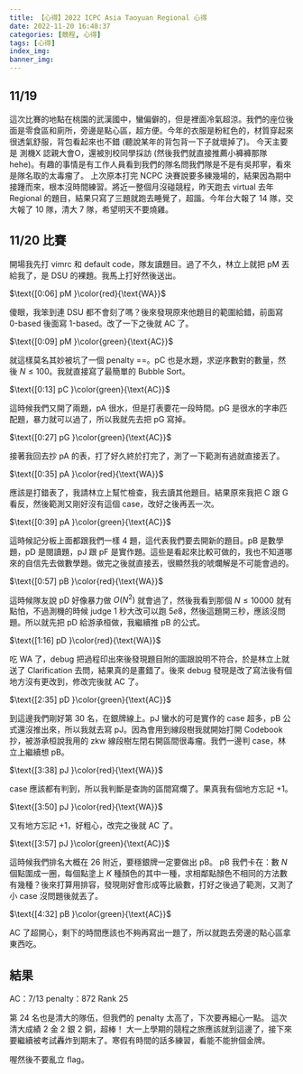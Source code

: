 ```yaml
---
title: 【心得】2022 ICPC Asia Taoyuan Regional 心得
date: 2022-11-20 16:48:37
categories: [競程, 心得]
tags: [心得]
index_img:
banner_img:
---
```


## 11/19
這次比賽的地點在桃園的武漢國中，蠻偏僻的，但是裡面冷氣超涼。我們的座位後面是零食區和廁所，旁邊是點心區，超方便。今年的衣服是粉紅色的，材質穿起來很透氣舒服，背包看起來也不錯 (聽說某年的背包背一下子就壞掉了)。
今天主要是 測機X 認親大會O，還被別校同學採訪 (然後我們就直接推薦小褲褲那隊 hehe)。有趣的事情是有工作人員看到我們的隊名問我們隊是不是有吳邦寧，看來是隊名取的太毒瘤了。
上次原本打完 NCPC 決賽說要多練幾場的，結果因為期中接踵而來，根本沒時間練習。將近一整個月沒碰競程，昨天跑去 virtual 去年 Regional 的題目，結果只寫了三題就跑去睡覺了，超諧。今年台大報了 $14$ 隊，交大報了 $10$ 隊，清大 $7$ 隊，希望明天不要燒雞。

## 11/20 比賽

開場我先打 vimrc 和 default code，隊友讀題目。過了不久，林立上就把 pM 丟給我了，是 DSU 的裸題。我馬上打好然後送出。

$\text{[0:06] pM }\color{red}{\text{WA}}$

傻眼，我笨到連 DSU 都不會刻了嗎？後來發現原來他題目的範圍給錯，前面寫 0-based 後面寫 1-based。改了一下之後就 AC 了。

$\text{[0:09] pM }\color{green}{\text{AC}}$

就這樣莫名其妙被坑了一個 penalty ==。pC 也是水題，求逆序數對的數量，然後 $N \leq 100$。我就直接寫了最簡單的 Bubble Sort。

$\text{[0:13] pC }\color{green}{\text{AC}}$

這時候我們又開了兩題，pA 很水，但是打表要花一段時間。pG 是很水的字串匹配題，暴力就可以過了，所以我就先去把 pG 寫掉。

$\text{[0:27] pG }\color{green}{\text{AC}}$

接著我回去抄 pA 的表，打了好久終於打完了，測了一下範測有過就直接丟了。

$\text{[0:35] pA }\color{red}{\text{WA}}$

應該是打錯表了，我請林立上幫忙檢查，我去讀其他題目。結果原來我把 C 跟 G 看反，然後範測又剛好沒有這個 case，改好之後再丟一次。

$\text{[0:39] pA }\color{green}{\text{AC}}$

這時候記分板上面都跟我們一樣 $4$ 題，這代表我們要去開新的題目。pB 是數學題，pD 是閱讀題，pJ 跟 pF 是實作題。這些是看起來比較可做的，我也不知道哪來的自信先去做數學題。做完之後就直接丟，很顯然我的唬爛解是不可能會過的。

$\text{[0:57] pB }\color{red}{\text{WA}}$

這時候隊友說 pD 好像暴力做 $O(N^2)$ 就會過了，然後我看到那個 $N \leq 10000$ 就有點怕，不過測機的時候 judge $1$ 秒大改可以跑 $5e8$，然後這題開三秒，應該沒問題。所以就先把 pD 給游承桓做，我繼續推 pB 的公式。

$\text{[1:16] pD }\color{red}{\text{WA}}$

吃 WA 了，debug 把過程印出來後發現題目附的圖跟說明不符合，於是林立上就送了 Clarification 去問，結果真的是畫錯了。後來 debug 發現是改了寫法後有個地方沒有更改到，修改完後就 AC 了。

$\text{[2:35] pD }\color{green}{\text{AC}}$

到這邊我們剛好第 $30$ 名，在銀牌線上。pJ 蠻水的可是實作的 case 超多，pB 公式還沒推出來，所以我就去寫 pJ。因為會用到線段樹我就開始打開 Codebook 抄，被游承桓說我用的 zkw 線段樹左閉右開區間很毒瘤。我們一邊判 case，林立上繼續想 pB。

$\text{[3:38] pJ }\color{red}{\text{WA}}$

case 應該都有判到，所以我判斷是查詢的區間寫爛了。果真我有個地方忘記 $+1$。

$\text{[3:50] pJ }\color{red}{\text{WA}}$

又有地方忘記 $+1$，好粗心，改完之後就 AC 了。

$\text{[3:57] pJ }\color{green}{\text{AC}}$

這時候我們排名大概在 $26$ 附近，要穩銀牌一定要做出 pB。
pB 我們卡在：數 $N$ 個點圍成一圈，每個點塗上 $K$ 種顏色的其中一種，求相鄰點顏色不相同的方法數有幾種？後來打算用排容，發現剛好會形成等比級數，打好之後過了範測，又測了小 case 沒問題後就丟了。

$\text{[4:32] pB }\color{green}{\text{AC}}$

AC 了超開心，剩下的時間應該也不夠再寫出一題了，所以就跑去旁邊的點心區拿東西吃。

## 結果

AC：$7/13$
penalty：$872$
Rank $25$

第 $24$ 名也是清大的隊伍，但我們的 penalty 太高了，下次要再細心一點。
這次清大成績 $2$ 金 $2$ 銀 $2$ 銅，超棒！
大一上學期的競程之旅應該就到這邊了，接下來要繼續被考試轟炸到期末了。寒假有時間的話多練習，看能不能拚個金牌。

喔然後不要亂立 flag。
